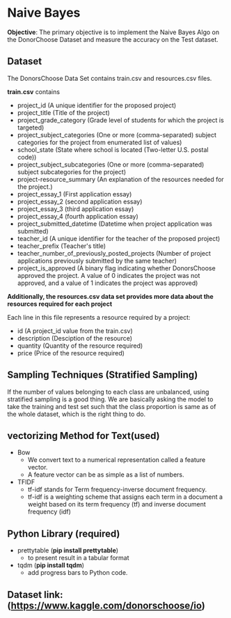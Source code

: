 # Naive Bayes
**Objective**: The primary objective is to implement the Naive Bayes Algo on the DonorChoose Dataset and measure the accuracy on the Test dataset.

## Dataset
The DonorsChoose Data Set contains train.csv and resources.csv files.

**train.csv** contains
* project_id (A unique identifier for the proposed project)
* project_title (Title of the project)
* project_grade_category (Grade level of students for which the project is targeted)
* project_subject_categories (One or more (comma-separated) subject categories for the project from enumerated list of values)
* school_state (State where school is located (Two-letter U.S. postal code))
* project_subject_subcategories (One or more (comma-separated) subject subcategories for the project)
* project-resource_summary (An explanation of the resources needed for the project.)
* project_essay_1 (First application essay)
* project_essay_2 (second application essay)
* project_essay_3 (third application essay)
* project_essay_4 (fourth application essay)
* project_submitted_datetime (Datetime when project application was submitted)
* teacher_id (A unique identifier for the teacher of the proposed project)
* teacher_prefix (Teacher's title)
* teacher_number_of_previously_posted_projects (Number of project applications previously submitted by the same teacher)
* project_is_approved (A binary flag indicating whether DonorsChoose approved the project. A value of 0 indicates the project was not approved, and a value of 1 indicates the project was approved)

**Additionally, the resources.csv data set provides more data about the resources required for each project**

Each line in this file represents a resource required by a project:

* id (A project_id value from the train.csv)
* description (Desciption of the resource)
* quantity (Quantity of the resource required)
* price (Price of the resource required)

## Sampling Techniques (Stratified Sampling)

If the number of values belonging to each class are unbalanced, using stratified sampling is a good thing. We are basically asking the model to take the training and test set such that the class proportion is same as of the whole dataset, which is the right thing to do.

## vectorizing Method for Text(used)
* Bow
  * We convert text to a numerical representation called a feature vector.
  * A feature vector can be as simple as a list of numbers.
* TFIDF
  * tf-idf stands for Term frequency-inverse document frequency.
  * tf-idf is a weighting scheme that assigns each term in a document a weight based on its term frequency (tf) and inverse document frequency (idf)
## Python Library (required)
* prettytable (**pip install prettytable**)
  * to present result in a tabular format
* tqdm (**pip install tqdm**)
  *  add progress bars to Python code.
## Dataset link: (https://www.kaggle.com/donorschoose/io)
